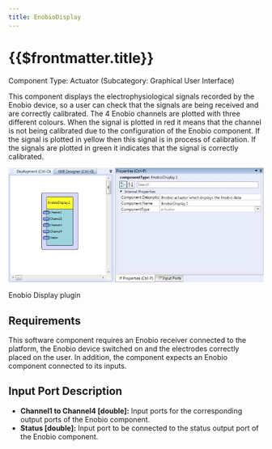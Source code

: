 ```yaml
---
title: EnobioDisplay
---
```


# {{$frontmatter.title}}

Component Type: Actuator (Subcategory: Graphical User Interface)

This component displays the electrophysiological signals recorded by the Enobio device, so a user can check that the signals are being received and are correctly calibrated. The 4 Enobio channels are plotted with three different colours. When the signal is plotted in red it means that the channel is not being calibrated due to the configuration of the Enobio component. If the signal is plotted in yellow then this signal is in process of calibration. If the signals are plotted in green it indicates that the signal is correctly calibrated.

![Screenshot: Enobio Display plugin](./img/enobiodisplay.jpg "Screenshot: Enobio Display plugin")

Enobio Display plugin

## Requirements

This software component requires an Enobio receiver connected to the platform, the Enobio device switched on and the electrodes correctly placed on the user. In addition, the component expects an Enobio component connected to its inputs.

## Input Port Description

*   **Channel1 to Channel4 \[double\]:** Input ports for the corresponding output ports of the Enobio component.
*   **Status \[double\]:** Input port to be connected to the status output port of the Enobio component.